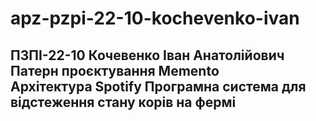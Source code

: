 # apz-pzpi-22-10-kochevenko-ivan  
ПЗПІ-22-10
Кочевенко Іван Анатолійович  
Патерн проєктування Memento  
Архітектура Spotify 
Програмна система для відстеження стану корів на фермі
---
